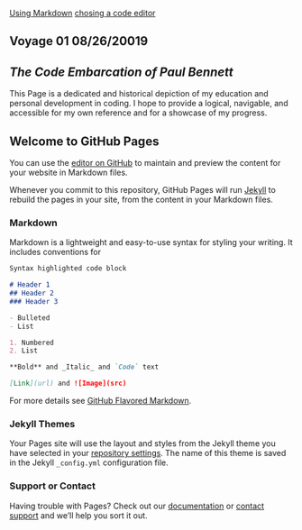 [Using Markdown](https://luapkb.github.io/learning-Journal/using-markdown)
[chosing a code editor]()


## Voyage 01 08/26/20019

## *The Code Embarcation of Paul Bennett*

This Page is a dedicated and historical depiction of my education and personal development in coding.  I hope to provide a logical, navigable, and accessible for my own reference and for a showcase of my progress.







## Welcome to GitHub Pages

You can use the [editor on GitHub](https://github.com/luapkb/learning-Journal/edit/master/index.md) to maintain and preview the content for your website in Markdown files.

Whenever you commit to this repository, GitHub Pages will run [Jekyll](https://jekyllrb.com/) to rebuild the pages in your site, from the content in your Markdown files.

### Markdown

Markdown is a lightweight and easy-to-use syntax for styling your writing. It includes conventions for

```markdown
Syntax highlighted code block

# Header 1
## Header 2
### Header 3

- Bulleted
- List

1. Numbered
2. List

**Bold** and _Italic_ and `Code` text

[Link](url) and ![Image](src)
```

For more details see [GitHub Flavored Markdown](https://guides.github.com/features/mastering-markdown/).

### Jekyll Themes

Your Pages site will use the layout and styles from the Jekyll theme you have selected in your [repository settings](https://github.com/luapkb/learning-Journal/settings). The name of this theme is saved in the Jekyll `_config.yml` configuration file.

### Support or Contact

Having trouble with Pages? Check out our [documentation](https://help.github.com/categories/github-pages-basics/) or [contact support](https://github.com/contact) and we’ll help you sort it out.
